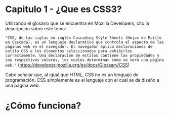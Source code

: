 # Capitulo 1 - ¿Que es CSS3?

Utilizando el glosario que se encuentra en Mozilla Developers, cito la descripción sobre este tema:

`"CSS, de las siglas en inglés Cascading Style Sheets (Hojas de Estilo en Cascada), es un lenguaje declarativo que controla el aspecto de las páginas web en el navegador. El navegador aplica declaraciones de estilo CSS a los elementos seleccionados para exhibirlos correctamente. Una declaración de estilos contiene las propiedades y sus respectivos valores, los cuales determinan cómo se verá una página web."` (https://developer.mozilla.org/es/docs/Glossary/CSS)

Cabe señalar que, al igual que HTML, CSS no es un lenguaje de programación. CSS simplemente es el lenguaje con el cual se da diseño a una página web.

# ¿Cómo funciona?
